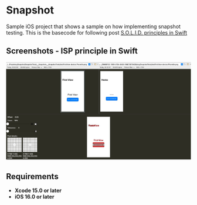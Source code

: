 # Snapshot
Sample iOS project that shows a sample on how implementing snapshot testing. This is the basecode for following post [S.O.L.I.D. principles in Swift](https://javios.eu/uncategorized/solid-principles-in-swift/)



## Screenshots - ISP principle in Swift
<img src="media/review.jpg" alt="Playground on action" width="800">

## Requirements

- **Xcode 15.0 or later**
- **iOS 16.0 or later**
